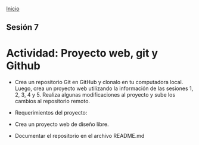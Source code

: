 <!-- No borrar o modificar -->
[Inicio](./index.md)

## Sesión 7 

# Actividad: Proyecto web, git y Github

- Crea un repositorio Git en GitHub y clonalo en tu computadora local. Luego, crea un proyecto web utilizando la información de las sesiones 1, 2, 3, 4 y 5. Realiza algunas modificaciones al proyecto y sube los cambios al repositorio remoto.

- Requerimientos del proyecto:

- Crea un proyecto web de diseño libre.
- Documentar el repositorio en el archivo README.md

<!-- Su documentación aquí -->






